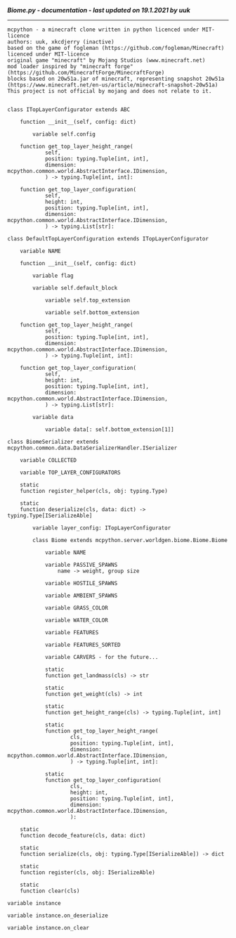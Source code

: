 ***Biome.py - documentation - last updated on 19.1.2021 by uuk***
___

    mcpython - a minecraft clone written in python licenced under MIT-licence
    authors: uuk, xkcdjerry (inactive)
    based on the game of fogleman (https://github.com/fogleman/Minecraft) licenced under MIT-licence
    original game "minecraft" by Mojang Studios (www.minecraft.net)
    mod loader inspired by "minecraft forge" (https://github.com/MinecraftForge/MinecraftForge)
    blocks based on 20w51a.jar of minecraft, representing snapshot 20w51a
    (https://www.minecraft.net/en-us/article/minecraft-snapshot-20w51a)
    This project is not official by mojang and does not relate to it.


    class ITopLayerConfigurator extends ABC

        function __init__(self, config: dict)

            variable self.config

        function get_top_layer_height_range(
                self,
                position: typing.Tuple[int, int],
                dimension: mcpython.common.world.AbstractInterface.IDimension,
                ) -> typing.Tuple[int, int]:

        function get_top_layer_configuration(
                self,
                height: int,
                position: typing.Tuple[int, int],
                dimension: mcpython.common.world.AbstractInterface.IDimension,
                ) -> typing.List[str]:

    class DefaultTopLayerConfiguration extends ITopLayerConfigurator

        variable NAME

        function __init__(self, config: dict)

            variable flag

            variable self.default_block

                variable self.top_extension

                variable self.bottom_extension

        function get_top_layer_height_range(
                self,
                position: typing.Tuple[int, int],
                dimension: mcpython.common.world.AbstractInterface.IDimension,
                ) -> typing.Tuple[int, int]:

        function get_top_layer_configuration(
                self,
                height: int,
                position: typing.Tuple[int, int],
                dimension: mcpython.common.world.AbstractInterface.IDimension,
                ) -> typing.List[str]:

            variable data

                variable data[: self.bottom_extension[1]]

    class BiomeSerializer extends mcpython.common.data.DataSerializerHandler.ISerializer

        variable COLLECTED

        variable TOP_LAYER_CONFIGURATORS

        static
        function register_helper(cls, obj: typing.Type)

        static
        function deserialize(cls, data: dict) -> typing.Type[ISerializeAble]

            variable layer_config: ITopLayerConfigurator

            class Biome extends mcpython.server.worldgen.biome.Biome.Biome

                variable NAME

                variable PASSIVE_SPAWNS
                    name -> weight, group size

                variable HOSTILE_SPAWNS

                variable AMBIENT_SPAWNS

                variable GRASS_COLOR

                variable WATER_COLOR

                variable FEATURES

                variable FEATURES_SORTED

                variable CARVERS - for the future...

                static
                function get_landmass(cls) -> str

                static
                function get_weight(cls) -> int

                static
                function get_height_range(cls) -> typing.Tuple[int, int]

                static
                function get_top_layer_height_range(
                        cls,
                        position: typing.Tuple[int, int],
                        dimension: mcpython.common.world.AbstractInterface.IDimension,
                        ) -> typing.Tuple[int, int]:

                static
                function get_top_layer_configuration(
                        cls,
                        height: int,
                        position: typing.Tuple[int, int],
                        dimension: mcpython.common.world.AbstractInterface.IDimension,
                        ):

        static
        function decode_feature(cls, data: dict)

        static
        function serialize(cls, obj: typing.Type[ISerializeAble]) -> dict

        static
        function register(cls, obj: ISerializeAble)

        static
        function clear(cls)

    variable instance

    variable instance.on_deserialize

    variable instance.on_clear